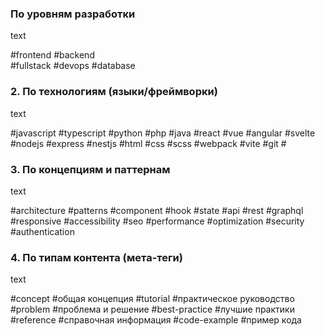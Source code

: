 ### По уровням разработки

text

#frontend
#backend  
#fullstack
#devops
#database

### 2. По технологиям (языки/фреймворки)

text

#javascript #typescript #python #php #java
#react #vue #angular #svelte
#nodejs #express #nestjs
#html #css #scss
#webpack #vite #git #

### 3. По концепциям и паттернам

text

#architecture #patterns
#component #hook #state
#api #rest #graphql
#responsive #accessibility #seo
#performance #optimization 
#security #authentication

### 4. По типам контента (мета-теги)

text

#concept       #общая концепция
#tutorial      #практическое руководство  
#problem       #проблема и решение
#best-practice #лучшие практики
#reference     #справочная информация
#code-example  #пример кода